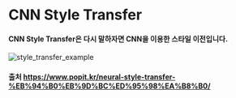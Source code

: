 # CNN Style Transfer
#### CNN Style Transfer은 다시 말하자면 CNN을 이용한 스타일 이전입니다.
![style_transfer_example](https://user-images.githubusercontent.com/81547954/129646679-980bfc3a-8d23-4094-a7a4-7639ef96a244.png)

#### 출처 https://www.popit.kr/neural-style-transfer-%EB%94%B0%EB%9D%BC%ED%95%98%EA%B8%B0/
